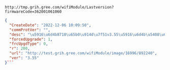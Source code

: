 `http://tmp.grih.gree.com/wifiModule/Lastversion?firmwareCode=362001061060`

```json
{
  "CreateDate": "2022-12-06 10:09:50",
  "commProtVer": "",
  "desc": "\u5916\u6d4b8710\u65b0\u914d\u7f51v3.55\u5916\u6d4b\u5408\u683c",
  "forcedUpgrade": 1,
  "frcUpgdType": 0,
  "r": 200,
  "url": "http://test.grih.gree.com/wifiModule/image/16996/892240",
  "ver": "3.55"
}```